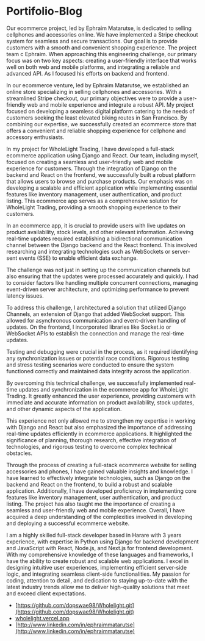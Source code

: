 # Portifolio-Blog

Our ecommerce project, led by Ephraim Matarutse, is dedicated to selling cellphones and accessories online. We have implemented a Stripe checkout system for seamless and secure transactions. Our goal is to provide customers with a smooth and convenient shopping experience. The project team c Ephraim. When approaching this engineering challenge, our primary focus was on two key aspects: creating a user-friendly interface that works well on both web and mobile platforms, and integrating a reliable and advanced API. As l focused his efforts on backend and frontend.

In our ecommerce venture, led by Ephraim Matarutse, we established an online store specializing in selling cellphones and accessories. With a streamlined Stripe checkout, our primary objectives were to provide a user-friendly web and mobile experience and integrate a robust API. My project focused on developing a seamless digital platform catering to the needs of customers seeking the least elevated biking routes in San Francisco. By combining our expertise, we successfully created an ecommerce store that offers a convenient and reliable shopping experience for cellphone and accessory enthusiasts.

In my project for WholeLight Trading, I have developed a full-stack ecommerce application using Django and React. Our team, including myself, focused on creating a seamless and user-friendly web and mobile experience for customers. Through the integration of Django on the backend and React on the frontend, we successfully built a robust platform that allows users to browse and purchase products. Our emphasis was on developing a scalable and efficient application while implementing essential features like inventory management, user authentication, and product listing. This ecommerce app serves as a comprehensive solution for WholeLight Trading, providing a smooth shopping experience to their customers.


In an ecommerce app, it is crucial to provide users with live updates on product availability, stock levels, and other relevant information. Achieving real-time updates required establishing a bidirectional communication channel between the Django backend and the React frontend. This involved researching and integrating technologies such as WebSockets or server-sent events (SSE) to enable efficient data exchange.

The challenge was not just in setting up the communication channels but also ensuring that the updates were processed accurately and quickly. I had to consider factors like handling multiple concurrent connections, managing event-driven server architecture, and optimizing performance to prevent latency issues.

To address this challenge, I architectured a solution that utilized Django Channels, an extension of Django that added WebSocket support. This allowed for asynchronous communication and event-driven handling of updates. On the frontend, I incorporated libraries like Socket.io or WebSocket APIs to establish the connection and manage the real-time updates.

Testing and debugging were crucial in the process, as it required identifying any synchronization issues or potential race conditions. Rigorous testing and stress testing scenarios were conducted to ensure the system functioned correctly and maintained data integrity across the application.

By overcoming this technical challenge, we successfully implemented real-time updates and synchronization in the ecommerce app for WholeLight Trading. It greatly enhanced the user experience, providing customers with immediate and accurate information on product availability, stock updates, and other dynamic aspects of the application.

This experience not only allowed me to strengthen my expertise in working with Django and React but also emphasized the importance of addressing real-time updates efficiently in ecommerce applications. It highlighted the significance of planning, thorough research, effective integration of technologies, and rigorous testing to overcome complex technical obstacles.


Through the process of creating a full-stack ecommerce website for selling accessories and phones, I have gained valuable insights and knowledge. I have learned to effectively integrate technologies, such as Django on the backend and React on the frontend, to build a robust and scalable application. Additionally, I have developed proficiency in implementing core features like inventory management, user authentication, and product listing. The project has also taught me the importance of creating a seamless and user-friendly web and mobile experience. Overall, I have acquired a deep understanding of the complexities involved in developing and deploying a successful ecommerce website.


I am a highly skilled full-stack developer based in Harare with 3 years experience, with expertise in Python using Django for backend development and JavaScript with React, Node.js, and Next.js for frontend development. With my comprehensive knowledge of these languages and frameworks, I have the ability to create robust and scalable web applications. I excel in designing intuitive user experiences, implementing efficient server-side logic, and integrating seamless client-side functionalities. My passion for coding, attention to detail, and dedication to staying up-to-date with the latest industry trends allow me to deliver high-quality solutions that meet and exceed client expectations.

* [https://github.com/dopswae98/Wholelight.git](https://github.com/dopswae98/Wholelight.git)
* [wholelight.vercel.app](wholelight.vercel.app)
* [http://www.linkedin.com/in/ephraimmatarutse](http://www.linkedin.com/in/ephraimmatarutse)
